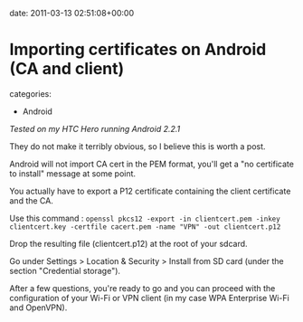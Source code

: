 


date: 2011-03-13 02:51:08+00:00


# Importing certificates on Android (CA and client)

categories:
- Android


_Tested on my HTC Hero running Android 2.2.1_

They do not make it terribly obvious, so I believe this is worth a post.

Android will not import CA cert in the PEM format, you'll get a "no certificate to install" message at some point.

You actually have to export a P12 certificate containing the client certificate and the CA.

Use this command :
`openssl pkcs12 -export -in clientcert.pem -inkey clientcert.key -certfile cacert.pem -name "VPN" -out clientcert.p12`

Drop the resulting file (clientcert.p12) at the root of your sdcard.

Go under Settings > Location & Security > Install from SD card (under the section "Credential storage").

After a few questions, you're ready to go and you can proceed with the configuration of your Wi-Fi or VPN client (in my case WPA Enterprise Wi-Fi and OpenVPN).
